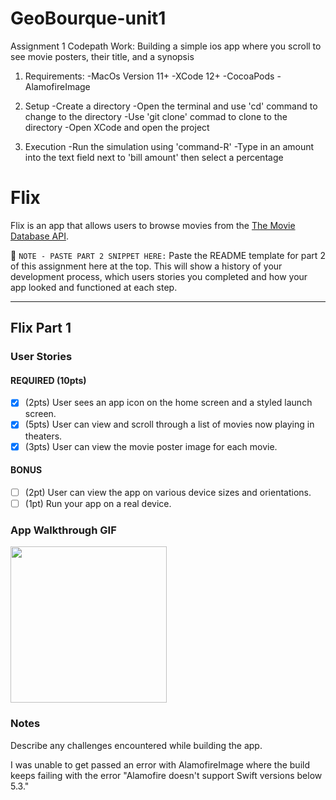 # GeoBourque-unit1
Assignment 1 Codepath Work:
Building a simple ios app where you scroll to see movie posters, their title, and a synopsis

1. Requirements:
    -MacOs Version 11+
    -XCode 12+
    -CocoaPods
    -AlamofireImage

2. Setup
    -Create a directory
    -Open the terminal and use 'cd' command to change to the directory
    -Use 'git clone' commad to clone to the directory
    -Open XCode and open the project
    
3. Execution
    -Run the  simulation using 'command-R'
    -Type in an amount into the text field next to 'bill amount' then select a percentage

# Flix

Flix is an app that allows users to browse movies from the [The Movie Database API](http://docs.themoviedb.apiary.io/#).

📝 `NOTE - PASTE PART 2 SNIPPET HERE:` Paste the README template for part 2 of this assignment here at the top. This will show a history of your development process, which users stories you completed and how your app looked and functioned at each step.

---

## Flix Part 1

### User Stories

#### REQUIRED (10pts)
- [X] (2pts) User sees an app icon on the home screen and a styled launch screen.
- [X] (5pts) User can view and scroll through a list of movies now playing in theaters.
- [X] (3pts) User can view the movie poster image for each movie.

#### BONUS
- [ ] (2pt) User can view the app on various device sizes and orientations.
- [ ] (1pt) Run your app on a real device.

### App Walkthrough GIF

<img src="[YOUR_GIF_URL_HERE](https://media.giphy.com/media/XxZ3qC7NJJiLZXZGjU/giphy.gif)" width=250><br>

### Notes
Describe any challenges encountered while building the app.

I was unable to get passed an error with AlamofireImage where the build keeps failing with the error "Alamofire doesn't support Swift versions below 5.3."
